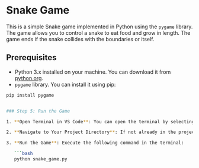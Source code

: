 # Snake Game

This is a simple Snake game implemented in Python using the `pygame` library. The game allows you to control a snake to eat food and grow in length. The game ends if the snake collides with the boundaries or itself.

## Prerequisites

- Python 3.x installed on your machine. You can download it from [python.org](https://www.python.org/).
- `pygame` library. You can install it using pip:

```bash
pip install pygame


### Step 5: Run the Game

1. **Open Terminal in VS Code**: You can open the terminal by selecting `Terminal` > `New Terminal` from the top menu.

2. **Navigate to Your Project Directory**: If not already in the project directory, use the `cd` command to navigate to it.

3. **Run the Game**: Execute the following command in the terminal:

   ```bash
   python snake_game.py


